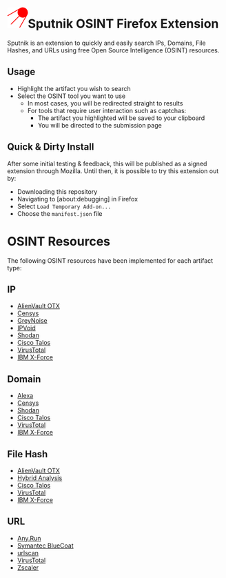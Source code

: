 # ![](icons/logo_48.png?raw=true)Sputnik OSINT Firefox Extension

Sputnik is an extension to quickly and easily search IPs, Domains, File Hashes, and URLs using free Open Source Intelligence (OSINT) resources.

## Usage
- Highlight the artifact you wish to search
- Select the OSINT tool you want to use
  - In most cases, you will be redirected straight to results
  - For tools that require user interaction such as captchas:
    - The artifact you highlighted will be saved to your clipboard
    - You will be directed to the submission page

## Quick & Dirty Install

After some initial testing & feedback, this will be published as a signed extension through Mozilla.
Until then, it is possible to try this extension out by:
- Downloading this repository
- Navigating to [about:debugging] in Firefox
- Select `Load Temporary Add-on...`
- Choose the `manifest.json` file

# OSINT Resources

The following OSINT resources have been implemented for each artifact type:

## IP
- [AlienVault OTX](https://otx.alienvault.com/)
- [Censys](https://censys.io/)
- [GreyNoise](https://greynoise.io/)
- [IPVoid](http://www.ipvoid.com/)
- [Shodan](https://www.shodan.io/)
- [Cisco Talos](https://talosintelligence.com/)
- [VirusTotal](https://www.virustotal.com/#/home/upload)
- [IBM X-Force](https://exchange.xforce.ibmcloud.com/)

## Domain
- [Alexa](https://www.alexa.com/siteinfo)
- [Censys](https://censys.io/)
- [Shodan](https://www.shodan.io/)
- [Cisco Talos](https://talosintelligence.com/)
- [VirusTotal](https://www.virustotal.com/#/home/upload)
- [IBM X-Force](https://exchange.xforce.ibmcloud.com/)

## File Hash
- [AlienVault OTX](https://otx.alienvault.com/)
- [Hybrid Analysis](https://www.hybrid-analysis.com/)
- [Cisco Talos](https://talosintelligence.com/)
- [VirusTotal](https://www.virustotal.com/#/home/upload)
- [IBM X-Force](https://exchange.xforce.ibmcloud.com/)

## URL
- [Any.Run﻿](https://app.any.run/)
- [Symantec BlueCoat](http://sitereview.bluecoat.com/#/)
- [urlscan](https://urlscan.io/)
- [VirusTotal](https://www.virustotal.com/#/home/upload)
- [Zscaler](https://zulu.zscaler.com/)
